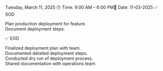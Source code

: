 Tuesday, March 11, 2025
🕒 Time: 9:00 AM – 6:00 PM📆 Date: 11-03-2025
✅ SOD  

Plan production deployment for feature.  
Document deployment steps.

✅ EOD  

Finalized deployment plan with team.  
Documented detailed deployment steps.  
Conducted dry run of deployment process.  
Shared documentation with operations team.
